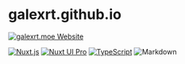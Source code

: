 # galexrt.github.io

[![galexrt.moe Website](https://img.shields.io/badge/Website-galexrt.moe-purple)](https://galexrt.moe)

[![Nuxt.js](https://img.shields.io/badge/Nuxt.js-00DC82?logo=nuxtdotjs&logoColor=fff)](https://nuxt.com/) [![Nuxt UI Pro](https://img.shields.io/badge/Made%20with-Nuxt%20UI%20Pro-00DC82?logo=nuxt.js&labelColor=020420)](https://ui.nuxt.com/pro) [![TypeScript](https://img.shields.io/badge/TypeScript-3178C6?logo=typescript&logoColor=fff)](#) ![Markdown](https://img.shields.io/badge/markdown-%23000000.svg?style=for-the-badge&logo=markdown&logoColor=white)
